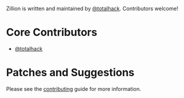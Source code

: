 Zillion is written and maintained by [@totalhack](https://github.com/totalhack). Contributors welcome!

# **Core Contributors**

- [@totalhack](https://github.com/totalhack)

# **Patches and Suggestions**

Please see the [contributing](https://github.com/totalhack/zillion/blob/master/CONTRIBUTING.md)
guide for more information.
